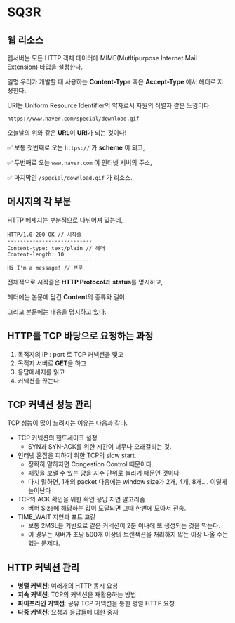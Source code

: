 # SQ3R

## 웹 리소스

웹서버는 모든 HTTP 객체 데이터에 MIME(Mutltipurpose Internet Mail Extension) 타입을 설정한다.

일명 우리가 개발할 때 사용하는 **Content-Type** 혹은 **Accept-Type** 에서 헤더로 지정한다.

URI는 Uniform Resource Identifier의 약자로서 자원의 식별자 같은 느낌이다.

```
https://www.naver.com/special/download.gif
```

오늘날의 위와 같은 **URL**이 **URI**가 되는 것이다!

✅ 보통 첫번째로 오는 `https://` 가 **scheme** 이 되고,

✅ 두번째로 오는 `www.naver.com` 이 인터넷 서버의 주소,

✅ 마지막인 `/special/download.gif` 가 리소스.

## 메시지의 각 부분

HTTP 메세지는 부분적으로 나뉘어져 있는데,

```httpspec
HTTP/1.0 200 OK // 시작줄
---------------------------
Content-type: text/plain // 헤더
Content-length: 10
---------------------------
Hi I'm a message! // 본문
```

전체적으로 시작줄은 **HTTP Protocol**과 **status**를 명시하고,

헤더에는 본문에 담긴 **Content**의 종류와 길이.

그리고 본문에는 내용을 명시하고 있다.

## HTTP를 TCP 바탕으로 요청하는 과정

1. 목적지의 IP : port 로 TCP 커넥션을 맺고
2. 목적지 서버로 **GET**을 하고
3. 응답메세지를 읽고
4. 커넥션을 끊는다

## TCP 커넥션 성능 관리

TCP 성능이 많이 느려지는 이유는 다음과 같다.

- TCP 커넥션의 핸드세이크 설정
  - SYN과 SYN-ACK를 위한 시간이 너무나 오래걸리는 것.
- 인터넷 혼잡을 피하기 위한 TCP의 slow start.
  - 정확히 말하자면 Congestion Control 때문이다.
  - 패킷을 보낼 수 있는 양을 지수 단위로 늘리기 때문인 것이다
  - 다시 말하면, 1개의 packet 다음에는 window size가 2개, 4개, 8개.... 이렇게 늘어난다
- TCP의 ACK 확인을 위한 확인 응답 지연 알고리즘
  - 버퍼 Size에 해당하는 값이 도달되면 그때 한번에 모아서 전송.
- TIME_WAIT 지연과 포트 고갈
  - 보통 2MSL을 기반으로 같은 커넥션이 2분 이내에 또 생성되는 것을 막는다.
  - 이 경우는 서버가 초당 500개 이상의 트랜잭션을 처리하지 않는 이상 나올 수는 없는 문제다.

## HTTP 커넥션 관리

- **병렬 커넥션**: 여러개의 HTTP 동시 요청
- **지속 커넥션**: TCP의 커넥션을 재활용하는 방법
- **파이프라인 커넥션**: 공유 TCP 커넥션을 통한 병렬 HTTP 요청
- **다중 커넥션**: 요청과 응답들에 대한 중재
